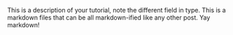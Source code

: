 <!-- ---
title: "Tutorial 1 on Relevant Topic in Your Field"
collection: talks
type: "Tutorial"
permalink: /talks/2013-03-01-tutorial-1
venue: "UC-Berkeley Institute for Testing Science"
date: 2013-03-01
location: "Berkeley CA, USA"
---

[More information here](http://exampleurl.com) -->

This is a description of your tutorial, note the different field in type. This is a markdown files that can be all markdown-ified like any other post. Yay markdown!

